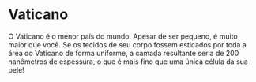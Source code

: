 # Vaticano

O Vaticano é o menor país do mundo. Apesar de ser pequeno, é muito maior que
você. Se os tecidos de seu corpo fossem esticados por toda a área do Vaticano de
forma uniforme, a camada resultante seria de 200 nanômetros de espessura, o que
é mais fino que uma única célula da sua pele!
